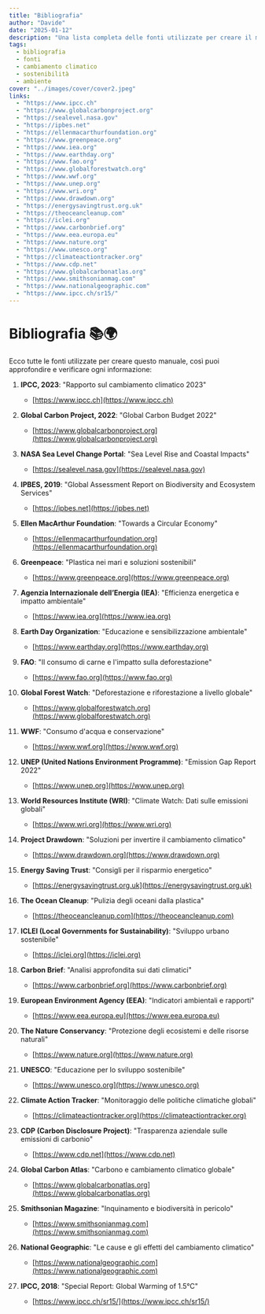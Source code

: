 ```yaml
---
title: "Bibliografia"
author: "Davide"
date: "2025-01-12"
description: "Una lista completa delle fonti utilizzate per creare il manuale sul cambiamento climatico e le azioni sostenibili."
tags:
  - bibliografia
  - fonti
  - cambiamento climatico
  - sostenibilità
  - ambiente
cover: "../images/cover/cover2.jpeg"
links:
  - "https://www.ipcc.ch"
  - "https://www.globalcarbonproject.org"
  - "https://sealevel.nasa.gov"
  - "https://ipbes.net"
  - "https://ellenmacarthurfoundation.org"
  - "https://www.greenpeace.org"
  - "https://www.iea.org"
  - "https://www.earthday.org"
  - "https://www.fao.org"
  - "https://www.globalforestwatch.org"
  - "https://www.wwf.org"
  - "https://www.unep.org"
  - "https://www.wri.org"
  - "https://www.drawdown.org"
  - "https://energysavingtrust.org.uk"
  - "https://theoceancleanup.com"
  - "https://iclei.org"
  - "https://www.carbonbrief.org"
  - "https://www.eea.europa.eu"
  - "https://www.nature.org"
  - "https://www.unesco.org"
  - "https://climateactiontracker.org"
  - "https://www.cdp.net"
  - "https://www.globalcarbonatlas.org"
  - "https://www.smithsonianmag.com"
  - "https://www.nationalgeographic.com"
  - "https://www.ipcc.ch/sr15/"
---
```

# Bibliografia 📚🌍

Ecco tutte le fonti utilizzate per creare questo manuale, così puoi approfondire e verificare ogni informazione:

1. **IPCC, 2023**: "Rapporto sul cambiamento climatico 2023"  
   - [https://www.ipcc.ch](https://www.ipcc.ch)

2. **Global Carbon Project, 2022**: "Global Carbon Budget 2022"  
   - [https://www.globalcarbonproject.org](https://www.globalcarbonproject.org)

3. **NASA Sea Level Change Portal**: "Sea Level Rise and Coastal Impacts"  
   - [https://sealevel.nasa.gov](https://sealevel.nasa.gov)

4. **IPBES, 2019**: "Global Assessment Report on Biodiversity and Ecosystem Services"  
   - [https://ipbes.net](https://ipbes.net)

5. **Ellen MacArthur Foundation**: "Towards a Circular Economy"  
   - [https://ellenmacarthurfoundation.org](https://ellenmacarthurfoundation.org)

6. **Greenpeace**: "Plastica nei mari e soluzioni sostenibili"  
   - [https://www.greenpeace.org](https://www.greenpeace.org)

7. **Agenzia Internazionale dell’Energia (IEA)**: "Efficienza energetica e impatto ambientale"  
   - [https://www.iea.org](https://www.iea.org)

8. **Earth Day Organization**: "Educazione e sensibilizzazione ambientale"  
   - [https://www.earthday.org](https://www.earthday.org)

9. **FAO**: "Il consumo di carne e l'impatto sulla deforestazione"  
   - [https://www.fao.org](https://www.fao.org)

10. **Global Forest Watch**: "Deforestazione e riforestazione a livello globale"  
    - [https://www.globalforestwatch.org](https://www.globalforestwatch.org)

11. **WWF**: "Consumo d'acqua e conservazione"  
    - [https://www.wwf.org](https://www.wwf.org)

12. **UNEP (United Nations Environment Programme)**: "Emission Gap Report 2022"  
    - [https://www.unep.org](https://www.unep.org)

13. **World Resources Institute (WRI)**: "Climate Watch: Dati sulle emissioni globali"  
    - [https://www.wri.org](https://www.wri.org)

14. **Project Drawdown**: "Soluzioni per invertire il cambiamento climatico"  
    - [https://www.drawdown.org](https://www.drawdown.org)

15. **Energy Saving Trust**: "Consigli per il risparmio energetico"  
    - [https://energysavingtrust.org.uk](https://energysavingtrust.org.uk)

16. **The Ocean Cleanup**: "Pulizia degli oceani dalla plastica"  
    - [https://theoceancleanup.com](https://theoceancleanup.com)

17. **ICLEI (Local Governments for Sustainability)**: "Sviluppo urbano sostenibile"  
    - [https://iclei.org](https://iclei.org)

18. **Carbon Brief**: "Analisi approfondita sui dati climatici"  
    - [https://www.carbonbrief.org](https://www.carbonbrief.org)

19. **European Environment Agency (EEA)**: "Indicatori ambientali e rapporti"  
    - [https://www.eea.europa.eu](https://www.eea.europa.eu)

20. **The Nature Conservancy**: "Protezione degli ecosistemi e delle risorse naturali"  
    - [https://www.nature.org](https://www.nature.org)

21. **UNESCO**: "Educazione per lo sviluppo sostenibile"  
    - [https://www.unesco.org](https://www.unesco.org)

22. **Climate Action Tracker**: "Monitoraggio delle politiche climatiche globali"  
    - [https://climateactiontracker.org](https://climateactiontracker.org)

23. **CDP (Carbon Disclosure Project)**: "Trasparenza aziendale sulle emissioni di carbonio"  
    - [https://www.cdp.net](https://www.cdp.net)

24. **Global Carbon Atlas**: "Carbono e cambiamento climatico globale"  
    - [https://www.globalcarbonatlas.org](https://www.globalcarbonatlas.org)

25. **Smithsonian Magazine**: "Inquinamento e biodiversità in pericolo"  
    - [https://www.smithsonianmag.com](https://www.smithsonianmag.com)

26. **National Geographic**: "Le cause e gli effetti del cambiamento climatico"  
    - [https://www.nationalgeographic.com](https://www.nationalgeographic.com)

27. **IPCC, 2018**: "Special Report: Global Warming of 1.5°C"  
    - [https://www.ipcc.ch/sr15/](https://www.ipcc.ch/sr15/)
